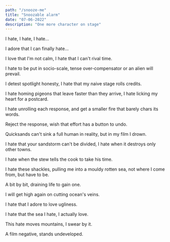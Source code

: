 ```yaml
---
path: "/snooze-me"
title: "Snoozable alarm"
date: "07-06-2022"
description: "One more character on stage"
---
```

I hate, I hate, I hate…

I adore that I can finally hate…

I love that I'm not calm, I hate that I can't rival time.

I hate to be put in socio-scale, tense over-compensator or an alien will prevail.

I detest spotlight honesty, I hate that my naive stage rolls credits.

I hate homing pigeons that leave faster than they arrive, I hate licking my heart for a postcard.

I hate unrolling each response, and get a smaller fire that barely chars its words.

Reject the response, wish that effort has a button to undo.

Quicksands can't sink a full human in reality, but in my film I drown.

I hate that your sandstorm can't be divided, I hate when it destroys only other towns.

I hate when the stew tells the cook to take his time.

I hate these shackles, pulling me into a mouldy rotten sea, not where I come from, but have to be.

A bit by bit, draining life to gain one.

I will get high again on cutting ocean's veins.

I hate that I adore to love ugliness.

I hate that the sea I hate, I actually love.

This hate moves mountains, I swear by it.

A film negative, stands undeveloped.
